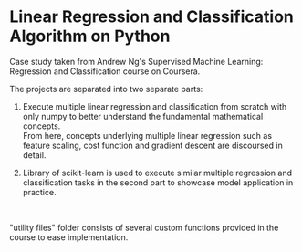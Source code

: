 # Linear Regression and Classification Algorithm on Python

Case study taken from Andrew Ng's Supervised Machine Learning: Regression and Classification course on Coursera. 
<br>

The projects are separated into two separate parts: 

1. Execute multiple linear regression and classification from scratch with only numpy to better understand the fundamental mathematical concepts.  
From here, concepts underlying multiple linear regression such as feature scaling, cost function and gradient descent are discoursed in detail. 

2. Library of scikit-learn is used to execute similar multiple regression and classification tasks in the second part to showcase model application in practice.

<br>

"utility files" folder consists of several custom functions provided in the course to ease implementation. 
